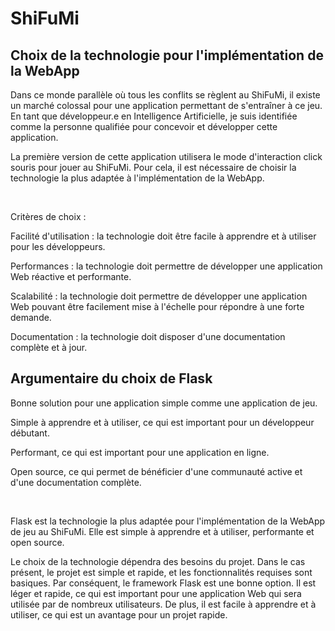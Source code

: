 # ​ShiFuMi​

## Choix de la technologie pour l'implémentation de la WebApp 

Dans ce monde parallèle où tous les conflits se règlent au ShiFuMi, il existe un marché colossal pour une application permettant de s'entraîner à ce jeu. En tant que développeur.e en Intelligence Artificielle, je suis identifiée comme la personne qualifiée pour concevoir et développer cette application.​

La première version de cette application utilisera le mode d'interaction click souris pour jouer au ShiFuMi. Pour cela, il est nécessaire de choisir la technologie la plus adaptée à l'implémentation de la WebApp.​

​

Critères de choix :​

Facilité d'utilisation : la technologie doit être facile à apprendre et à utiliser pour les développeurs.​

Performances : la technologie doit permettre de développer une application Web réactive et performante.​

Scalabilité : la technologie doit permettre de développer une application Web pouvant être facilement mise à l'échelle pour répondre à une forte demande.​

Documentation : la technologie doit disposer d'une documentation complète et à jour.


## Argumentaire du choix de Flask

Bonne solution pour une application simple comme une application de jeu.​

Simple à apprendre et à utiliser, ce qui est important pour un développeur débutant.​

Performant, ce qui est important pour une application en ligne.​

Open source, ce qui permet de bénéficier d'une communauté active et d'une documentation complète.​

​

Flask est la technologie la plus adaptée pour l'implémentation de la WebApp de jeu au ShiFuMi. Elle est simple à apprendre et à utiliser, performante et open source.​

Le choix de la technologie dépendra des besoins du projet. Dans le cas présent, le projet est simple et rapide, et les fonctionnalités requises sont basiques. Par conséquent, le framework Flask est une bonne option. Il est léger et rapide, ce qui est important pour une application Web qui sera utilisée par de nombreux utilisateurs. De plus, il est facile à apprendre et à utiliser, ce qui est un avantage pour un projet rapide.
